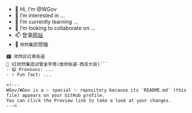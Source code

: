 - 👋 Hi, I’m @WGov
- 👀 I’m interested in ...
- 🌱 I’m currently learning ...
- 💞️ I’m looking to collaborate on ...
- 📫 登录[网站](xinb.tec)
- 💼 `欣然集团`领袖
```🏳️ 地区:欣国诺州
🏙 欣然区红素街道
📍 XI欣然集团试管金字塔(放欣街道·西亚大街)```
- 😄 Pronouns: ...
- ⚡ Fun fact: ...

<!---
WGov/WGov is a ✨ special ✨ repository because its `README.md` (this file) appears on your GitHub profile.
You can click the Preview link to take a look at your changes.
--->
